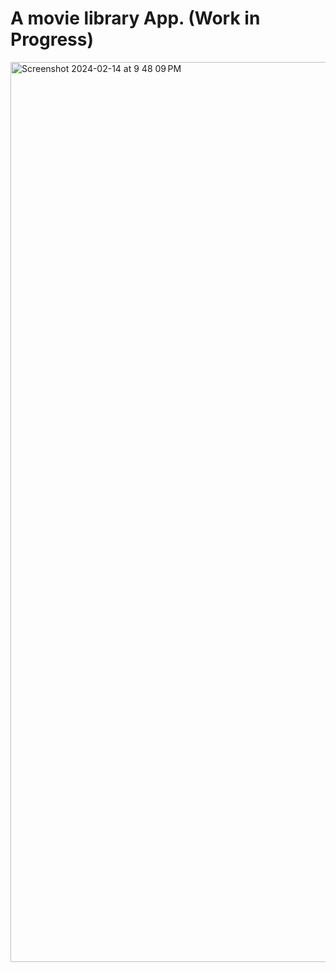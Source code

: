 # A movie library App. (Work in Progress)
<img width="1440" alt="Screenshot 2024-02-14 at 9 48 09 PM" src="https://github.com/stevearmstrong-dev/movie-library/assets/113034949/6de80c9e-5b5e-411e-8315-41c795842264">

